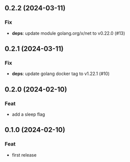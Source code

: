 ## 0.2.2 (2024-03-11)

### Fix

- **deps**: update module golang.org/x/net to v0.22.0 (#13)

## 0.2.1 (2024-03-11)

### Fix

- **deps**: update golang docker tag to v1.22.1 (#10)

## 0.2.0 (2024-02-10)

### Feat

- add a sleep flag

## 0.1.0 (2024-02-10)

### Feat

- first release
